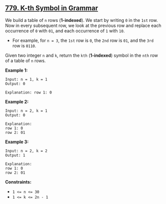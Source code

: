 ## [779. K-th Symbol in Grammar](https://leetcode.com/problems/k-th-symbol-in-grammar/)

We build a table of `n` rows (**1-indexed**). We start by writing `0` in the `1st` row. Now in every subsequent row, we look at the previous row and replace each occurrence of `0` with `01`, and each occurrence of `1` with `10`.

*   For example, for `n = 3`, the `1st` row is `0`, the `2nd` row is `01`, and the `3rd` row is `0110`.

Given two integer `n` and `k`, return the `kth` (**1-indexed**) symbol in the `nth` row of a table of `n` rows.

**Example 1:**
```
Input: n = 1, k = 1
Output: 0

Explanation: row 1: 0
```
**Example 2:**
```
Input: n = 2, k = 1
Output: 0

Explanation: 
row 1: 0
row 2: 01
```
**Example 3:**
```
Input: n = 2, k = 2
Output: 1

Explanation:
row 1: 0
row 2: 01
```
**Constraints:**

*   `1 <= n <= 30`
*   `1 <= k <= 2n - 1`